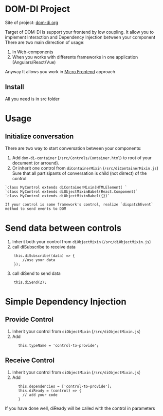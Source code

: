 # DOM-DI Project

  Site of project:  [dom-di.org](http://dom-di.org)

  Target of DOM-DI is support your frontend by low coupling.
  It allow you to implement Interaction and Dependency Injection between your component
  There are two main dirrection of usage:
  1. In Web-components
  2. When you works with differents frameworks in one application (Angulars/React/Vue)

  Anyway It allows you work in [Micro Frontend](https://micro-frontends.org/) approach

## Install

All you need is in src folder

# Usage

## Initialize conversation

  There are two way to start conversation between your components:
  1. Add `dom-di-container` (`/src/Controls/Container.html`) to root of your document (or arround).
  2. Or inherit one control from `diContainerMixin` (`/src/diContainerMixin.js`)
    Sure that all partisipants of conversation is child (not dirrect) of the control

    `class MyControl extends diContainerMixin(HTMLElement) `
    `class MyControl extends diObjectMixinBabel(React.Component)`
    `class MyControl extends diObjectMixinBabel({})`

    If your control is some framework's control, realize `dispatchEvent` method to send events to DOM

# Send data between controls

  1. Inherit both your control from `diObjectMixin` (`/src/diObjectMixin.js`)
  2. call diSubscribe to receive data
```
    this.diSubscribe((data) => {
        //use your data
    });
```
  3. call diSend to send data

```
    this.diSend(2);
```

# Simple Dependency Injection


## Provide Control

  1. Inherit your control from `diObjectMixin` (`/src/diObjectMixin.js`)
  2. Add
```
      this.typeName = 'control-to-provide';
```

## Receive Control
  1. Inherit your control from `diObjectMixin` (`/src/diObjectMixin.js`)
  2. Add
```
      this.dependencies = ['control-to-provide'];
      this.diReady = (control) => {
        // add your code
      }
```

  If you have done well, diReady will be called with the control in parameters